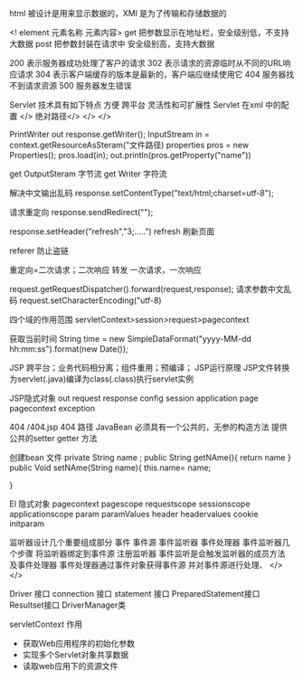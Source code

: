 html 被设计是用来显示数据的，XMl 是为了传输和存储数据的
<? xml version="1.0" encoding="utf-8"?>
<! element 元素名称 元素内容>
get 把参数显示在地址栏，安全级别低，不支持大数据
post 把参数封装在请求中 安全级别高，支持大数据

200 表示服务器成功处理了客户的请求
302 表示请求的资源临时从不同的URL响应请求
304 表示客户端缓存的版本是最新的，客户端应继续使用它
404 服务器找不到请求资源
500 服务器发生错误

Servlet 技术具有如下特点
方便 跨平台 灵活性和可扩展性 
Servlet 在xml 中的配置
<servlet>
<servlet-name></>
<servlet-class>绝对路径</>
</servlet>
<servlet-mapping>
<servlet-name></>
<url-pattern></url-pattern>
</>

PrintWriter out response.getWriter();
InputStream in = context.getResourceAsSteram("文件路径)
properties pros = new Properties();
pros.load(in);
out.println(pros.getProperty("name"))

get OutputSteram 字节流
get Writer 字符流

解决中文输出乱码
response.setContentType("text/html;charset=utf-8");

请求重定向
response.sendRedirect("");

response.setHeader("refresh","3;.....")
refresh 刷新页面

referer 防止盗链

重定向=二次请求；二次响应
转发 一次请求，一次响应

request.getRequestDispatcher().forward(request,response);
请求参数中文乱码
request.setCharacterEncoding("utf-8)

四个域的作用范围 servletContext>session>request>pagecontext

获取当前时间
String time = new SimpleDataFormat("yyyy-MM-dd hh:mm:ss").format(new Date());

JSP 
跨平台；业务代码相分离；组件重用；预编译；
JSP运行原理 JSP文件转换为servlet(.java)编译为class(.class)执行servlet实例

JSP隐式对象 out request response config session  application page pagecontext exception 

<error-page>
    <error-code>404</error-code>
    <location>/404.jsp</location>
</error-page>
<error-page>
<error-code>404</>
<loaction>路径</>
</>
JavaBean 必须具有一个公共的，无参的构造方法
提供公共的setter getter 方法

创建bean 文件
private String name ;
public String getNAme(){
    return name
}
public Void setNAme(String name){
    this.name= name;

}

El 隐式对象
pagecontext pagescope requestscope sessionscope applicationscope param paramValues header headervalues  cookie initparam 

监听器设计几个重要组成部分
事件 事件源 事件监听器 事件处理器 
事件监听器几个步骤 
将监听器绑定到事件源 注册监听器 
事件监听是会触发监听器的成员方法 及事件处理器 
事件处理器通过事件对象获得事件源 并对事件源进行处理、
<listener>
<listener-class></>
</>

 Driver 接口 connection 接口 statement 接口 PreparedStatement接口 Resultset接口 DriverManager类

 servletContext 作用 
 * 获取Web应用程序的初始化参数
 * 实现多个Servlet对象共享数据
 * 读取web应用下的资源文件

 